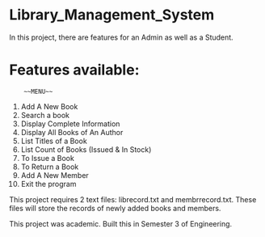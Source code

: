 # Library_Management_System

In this project, there are features for  an Admin as well as a Student.

# Features available:
        ~~MENU~~
 1. Add A New Book
 2. Search a book
 3. Display Complete Information
 4. Display All Books of An Author
 5. List Titles of a Book
 6. List Count of Books (Issued & In Stock)
 7. To Issue a Book
 8. To Return a Book
 9. Add A New Member
 10. Exit the program

This project requires 2 text files: librecord.txt and membrrecord.txt. These files will store the records of newly added books and members.

This project was academic. Built this in Semester 3 of Engineering.

